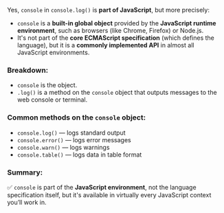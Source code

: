 Yes, `console` in `console.log()` is **part of JavaScript**, but more precisely:

* `console` is a **built-in global object** provided by the **JavaScript runtime environment**, such as browsers (like Chrome, Firefox) or Node.js.
* It's not part of the **core ECMAScript specification** (which defines the language), but it is a **commonly implemented API** in almost all JavaScript environments.

### Breakdown:

* `console` is the object.
* `.log()` is a method on the `console` object that outputs messages to the web console or terminal.

### Common methods on the `console` object:

* `console.log()` — logs standard output
* `console.error()` — logs error messages
* `console.warn()` — logs warnings
* `console.table()` — logs data in table format

### Summary:

✅ `console` is part of the **JavaScript environment**, not the language specification itself, but it's available in virtually every JavaScript context you’ll work in.
